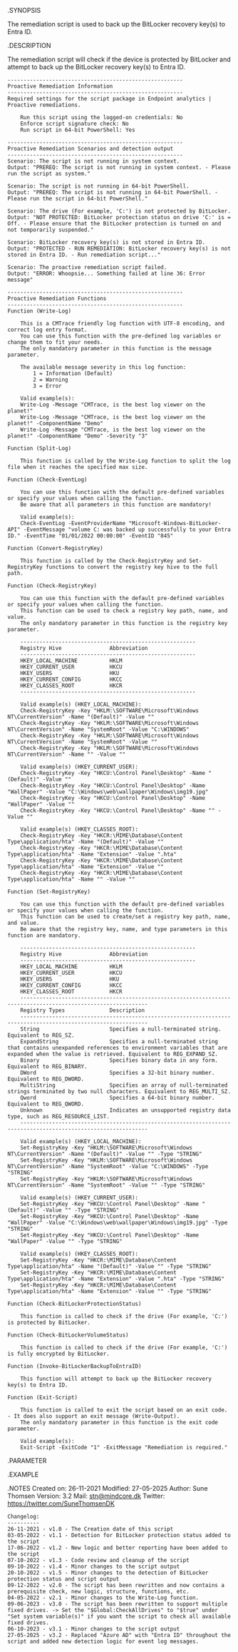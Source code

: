 .SYNOPSIS

The remediation script is used to back up the BitLocker recovery key(s) to Entra ID.

.DESCRIPTION

The remediation script will check if the device is protected by BitLocker and attempt to back up the BitLocker recovery key(s) to Entra ID.

	-------------------------------------------------------
	Proactive Remediation Information
	-------------------------------------------------------
	Required settings for the script package in Endpoint analytics | Proactive remediations.

		Run this script using the logged-on credentials: No
		Enforce script signature check: No
		Run script in 64-bit PowerShell: Yes

	-------------------------------------------------------
	Proactive Remediation Scenarios and detection output
	-------------------------------------------------------
	Scenario: The script is not running in system context.
	Output: "PREREQ: The script is not running in system context. - Please run the script as system."

	Scenario: The script is not running in 64-bit PowerShell.
	Output: "PREREQ: The script is not running in 64-bit PowerShell. - Please run the script in 64-bit PowerShell."

	Scenario: The drive (For example, 'C:') is not protected by BitLocker.
	Output: "NOT PROTECTED: BitLocker protection status on drive 'C:' is = Off. - Please ensure that the BitLocker protection is turned on and not temporarily suspended."

	Scenario: BitLocker recovery key(s) is not stored in Entra ID.
	Output: "PROTECTED - RUN REMEDIATION: BitLocker recovery key(s) is not stored in Entra ID. - Run remediation script..."

	Scenario: The proactive remediation script failed.
	Output: "ERROR: Whoopsie... Something failed at line 36: Error message"

	-------------------------------------------------------
	Proactive Remediation Functions
	-------------------------------------------------------
	Function (Write-Log)

		This is a CMTrace friendly log function with UTF-8 encoding, and correct log entry format.
		You can use this function with the pre-defined log variables or change them to fit your needs.
		The only mandatory parameter in this function is the message parameter.

		The available message severity in this log function:
			1 = Information (Default)
			2 = Warning
			3 = Error

		Valid example(s):
		Write-Log -Message "CMTrace, is the best log viewer on the planet!"
		Write-Log -Message "CMTrace, is the best log viewer on the planet!" -ComponentName "Demo"
		Write-Log -Message "CMTrace, is the best log viewer on the planet!" -ComponentName "Demo" -Severity "3"

	Function (Split-Log)

		This function is called by the Write-Log function to split the log file when it reaches the specified max size.

	Function (Check-EventLog)

		You can use this function with the default pre-defined variables or specify your values when calling the function.
		Be aware that all parameters in this function are mandatory!

		Valid example(s):
		Check-EventLog -EventProviderName "Microsoft-Windows-BitLocker-API" -EventMessage "volume C: was backed up successfully to your Entra ID." -EventTime "01/01/2022 00:00:00" -EventID "845"

	Function (Convert-RegistryKey)

		This function is called by the Check-RegistryKey and Set-RegistryKey functions to convert the registry key hive to the full path.

	Function (Check-RegistryKey)

		You can use this function with the default pre-defined variables or specify your values when calling the function.
		This function can be used to check a registry key path, name, and value.
		The only mandatory parameter in this function is the registry key parameter.

		-------------------------------------------------------
		Registry Hive               Abbreviation
		-------------------------------------------------------
		HKEY_LOCAL_MACHINE          HKLM
		HKEY_CURRENT_USER           HKCU
		HKEY_USERS                  HKU
		HKEY_CURRENT_CONFIG         HKCC
		HKEY_CLASSES_ROOT           HKCR
		-------------------------------------------------------

		Valid example(s) (HKEY_LOCAL_MACHINE):
		Check-RegistryKey -Key "HKLM:\SOFTWARE\Microsoft\Windows NT\CurrentVersion" -Name "(Default)" -Value ""
		Check-RegistryKey -Key "HKLM:\SOFTWARE\Microsoft\Windows NT\CurrentVersion" -Name "SystemRoot" -Value "C:\WINDOWS"
		Check-RegistryKey -Key "HKLM:\SOFTWARE\Microsoft\Windows NT\CurrentVersion" -Name "SystemRoot" -Value ""
		Check-RegistryKey -Key "HKLM:\SOFTWARE\Microsoft\Windows NT\CurrentVersion" -Name "" -Value ""

		Valid example(s) (HKEY_CURRENT_USER):
		Check-RegistryKey -Key "HKCU:\Control Panel\Desktop" -Name "(Default)" -Value ""
		Check-RegistryKey -Key "HKCU:\Control Panel\Desktop" -Name "WallPaper" -Value "C:\Windows\web\wallpaper\Windows\img19.jpg"
		Check-RegistryKey -Key "HKCU:\Control Panel\Desktop" -Name "WallPaper" -Value ""
		Check-RegistryKey -Key "HKCU:\Control Panel\Desktop" -Name "" -Value ""

		Valid example(s) (HKEY_CLASSES_ROOT):
		Check-RegistryKey -Key "HKCR:\MIME\Database\Content Type\application/hta" -Name "(Default)" -Value ""
		Check-RegistryKey -Key "HKCR:\MIME\Database\Content Type\application/hta" -Name "Extension" -Value ".hta"
		Check-RegistryKey -Key "HKCR:\MIME\Database\Content Type\application/hta" -Name "Extension" -Value ""
		Check-RegistryKey -Key "HKCR:\MIME\Database\Content Type\application/hta" -Name "" -Value ""

	Function (Set-RegistryKey)

		You can use this function with the default pre-defined variables or specify your values when calling the function.
		This function can be used to create/set a registry key path, name, and value.
		Be aware that the registry key, name, and type parameters in this function are mandatory.

		-------------------------------------------------------
		Registry Hive               Abbreviation
		-------------------------------------------------------
		HKEY_LOCAL_MACHINE          HKLM
		HKEY_CURRENT_USER           HKCU
		HKEY_USERS                  HKU
		HKEY_CURRENT_CONFIG         HKCC
		HKEY_CLASSES_ROOT           HKCR
		--------------------------------------------------------------------------------------------------------------
		Registry Types              Description
		--------------------------------------------------------------------------------------------------------------
		String                      Specifies a null-terminated string. Equivalent to REG_SZ.
		ExpandString                Specifies a null-terminated string that contains unexpanded references to environment variables that are expanded when the value is retrieved. Equivalent to REG_EXPAND_SZ.
		Binary                      Specifies binary data in any form. Equivalent to REG_BINARY.
		DWord                       Specifies a 32-bit binary number. Equivalent to REG_DWORD.
		MultiString                 Specifies an array of null-terminated strings terminated by two null characters. Equivalent to REG_MULTI_SZ.
		Qword                       Specifies a 64-bit binary number. Equivalent to REG_QWORD.
		Unknown                     Indicates an unsupported registry data type, such as REG_RESOURCE_LIST.
		--------------------------------------------------------------------------------------------------------------

		Valid example(s) (HKEY_LOCAL_MACHINE):
		Set-RegistryKey -Key "HKLM:\SOFTWARE\Microsoft\Windows NT\CurrentVersion" -Name "(Default)" -Value "" -Type "STRING"
		Set-RegistryKey -Key "HKLM:\SOFTWARE\Microsoft\Windows NT\CurrentVersion" -Name "SystemRoot" -Value "C:\WINDOWS" -Type "STRING"
		Set-RegistryKey -Key "HKLM:\SOFTWARE\Microsoft\Windows NT\CurrentVersion" -Name "SystemRoot" -Value "" -Type "STRING"

		Valid example(s) (HKEY_CURRENT_USER):
		Set-RegistryKey -Key "HKCU:\Control Panel\Desktop" -Name "(Default)" -Value "" -Type "STRING"
		Set-RegistryKey -Key "HKCU:\Control Panel\Desktop" -Name "WallPaper" -Value "C:\Windows\web\wallpaper\Windows\img19.jpg" -Type "STRING"
		Set-RegistryKey -Key "HKCU:\Control Panel\Desktop" -Name "WallPaper" -Value "" -Type "STRING"

		Valid example(s) (HKEY_CLASSES_ROOT):
		Set-RegistryKey -Key "HKCR:\MIME\Database\Content Type\application/hta" -Name "(Default)" -Value "" -Type "STRING"
		Set-RegistryKey -Key "HKCR:\MIME\Database\Content Type\application/hta" -Name "Extension" -Value ".hta" -Type "STRING"
		Set-RegistryKey -Key "HKCR:\MIME\Database\Content Type\application/hta" -Name "Extension" -Value "" -Type "STRING"

	Function (Check-BitLockerProtectionStatus)

		This function is called to check if the drive (For example, 'C:') is protected by BitLocker.

	Function (Check-BitLockerVolumeStatus)

		This function is called to check if the drive (For example, 'C:') is fully encrypted by BitLocker.

	Function (Invoke-BitLockerBackupToEntraID)

		This function will attempt to back up the BitLocker recovery key(s) to Entra ID.

	Function (Exit-Script)

		This function is called to exit the script based on an exit code. - It does also support an exit message (Write-Output).
		The only mandatory parameter in this function is the exit code parameter.

		Valid example(s):
		Exit-Script -ExitCode "1" -ExitMessage "Remediation is required."

.PARAMETER

.EXAMPLE

.NOTES
	Created on:   26-11-2021
	Modified:     27-05-2025
	Author:       Sune Thomsen
	Version:      3.2
	Mail:         stn@mindcore.dk
	Twitter:      https://twitter.com/SuneThomsenDK

	Changelog:
	----------
	26-11-2021 - v1.0 - The Creation date of this script
	03-05-2022 - v1.1 - Detection for BitLocker protection status added to the script
	17-06-2022 - v1.2 - New logic and better reporting have been added to the script
	07-10-2022 - v1.3 - Code review and cleanup of the script
	09-10-2022 - v1.4 - Minor changes to the script output
	20-10-2022 - v1.5 - Minor changes to the detection of BitLocker protection status and script output
	09-12-2022 - v2.0 - The script has been rewritten and now contains a prerequisite check, new logic, structure, functions, etc.
	04-05-2022 - v2.1 - Minor changes to the Write-Log function.
	09-06-2023 - v3.0 - The script has been rewritten to support multiple fixed drives. -> Set the "$Global:CheckAllDrives" to "$true" under "Set system variable(s)" if you want the script to check all available fixed drives.
	06-10-2023 - v3.1 - Minor changes to the script output
	27-05-2025 - v3.2 - Replaced "Azure AD" with "Entra ID" throughout the script and added new detection logic for event log messages.
